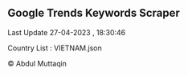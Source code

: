 

## Google Trends Keywords Scraper 
 
Last Update 27-04-2023 , 18:30:46

Country List :
VIETNAM.json



© Abdul Muttaqin 
